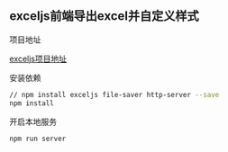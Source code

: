## exceljs前端导出excel并自定义样式

项目地址

[exceljs项目地址](https://github.com/exceljs/exceljs)

安装依赖

```sh
// npm install exceljs file-saver http-server --save
npm install
```

开启本地服务

```sh
npm run server
```
